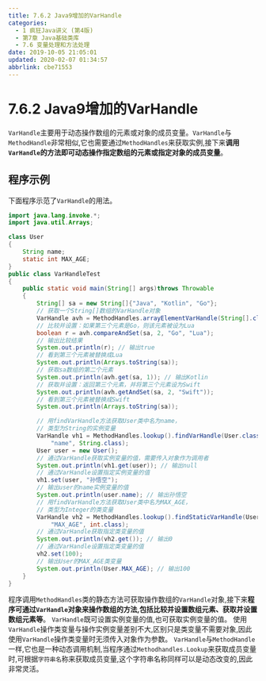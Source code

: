 ```yaml
---
title: 7.6.2 Java9增加的VarHandle
categories: 
  - 1 疯狂Java讲义 (第4版)
  - 第7章 Java基础类库
  - 7.6 变量处理和方法处理
date: 2019-10-05 21:05:01
updated: 2020-02-07 01:34:57
abbrlink: cbe71553
---
```

# 7.6.2 Java9增加的VarHandle #
`VarHandle`主要用于动态操作数组的元素或对象的成员变量。`VarHandle`与`MethodHandle`非常相似,它也需要通过`MethodHandles`来获取实例,接下来**调用`VarHandle`的方法即可动态操作指定数组的元素或指定对象的成员变量**。

## 程序示例 ##
下面程序示范了`VarHandle`的用法。
```java
import java.lang.invoke.*;
import java.util.Arrays;

class User
{
    String name;
    static int MAX_AGE;
}
public class VarHandleTest
{
    public static void main(String[] args)throws Throwable
    {
        String[] sa = new String[]{"Java", "Kotlin", "Go"};
        // 获取一个String[]数组的VarHandle对象
        VarHandle avh = MethodHandles.arrayElementVarHandle(String[].class);
        // 比较并设置：如果第三个元素是Go，则该元素被设为Lua
        boolean r = avh.compareAndSet(sa, 2, "Go", "Lua");
        // 输出比较结果
        System.out.println(r); // 输出true
        // 看到第三个元素被替换成Lua
        System.out.println(Arrays.toString(sa));
        // 获取sa数组的第二个元素
        System.out.println(avh.get(sa, 1)); // 输出Kotlin
        // 获取并设置：返回第三个元素，并将第三个元素设为Swift
        System.out.println(avh.getAndSet(sa, 2, "Swift"));
        // 看到第三个元素被替换成Swift
        System.out.println(Arrays.toString(sa));

        // 用findVarHandle方法获取User类中名为name，
        // 类型为String的实例变量
        VarHandle vh1 = MethodHandles.lookup().findVarHandle(User.class,
            "name", String.class);
        User user = new User();
        // 通过VarHandle获取实例变量的值，需要传入对象作为调用者
        System.out.println(vh1.get(user)); // 输出null
        // 通过VarHandle设置指定实例变量的值
        vh1.set(user, "孙悟空");
        // 输出user的name实例变量的值
        System.out.println(user.name); // 输出孙悟空
        // 用findVarHandle方法获取User类中名为MAX_AGE，
        // 类型为Integer的类变量
        VarHandle vh2 = MethodHandles.lookup().findStaticVarHandle(User.class,
            "MAX_AGE", int.class);
        // 通过VarHandle获取指定类变量的值
        System.out.println(vh2.get()); // 输出0
        // 通过VarHandle设置指定类变量的值
        vh2.set(100);
        // 输出User的MAX_AGE类变量
        System.out.println(User.MAX_AGE); // 输出100
    }
}
```

程序调用`MethodHandles`类的静态方法可获取操作数组的`VarHandle`对象,接下来**程序可通过`VarHandle`对象来操作数组的方法,包括比较并设置数组元素、获取并设置数组元素等**。
`VarHandle`既可设置实例变量的值,也可获取实例变量的值。
使用`VarHandle`操作类变量与操作实例变量差别不大,区别只是类变量不需要对象,因此使用`VarHandle`操作类变量时无须传入对象作为参数。
`VarHandle`与`MethodHandle`一样,它也是一种动态调用机制,当程序通过`Methodhandles.Lookup`来获取成员变量时,可根据`字符串名`称来获取成员变量,这个字符串名称同样可以是动态改变的,因此非常灵活。

